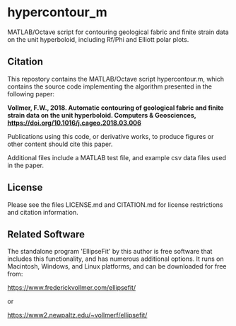 # hypercontour_m
MATLAB/Octave script for contouring geological fabric and finite strain data on the unit hyperboloid, including Rf/Phi and Elliott polar plots.

## Citation

This repostory contains the MATLAB/Octave script hypercontour.m, which contains the
source code implementing the algorithm presented in the following paper:

__Vollmer, F.W., 2018. Automatic contouring of geological fabric and finite 
strain data on the unit hyperboloid. Computers & Geosciences, 
https://doi.org/10.1016/j.cageo.2018.03.006__

Publications using this code, or derivative works, to produce figures or other 
content should cite this paper. 

Additional files include a MATLAB test file, and example csv data files used in 
the paper.

## License

Please see the files LICENSE.md and CITATION.md for license restrictions and 
citation information.

## Related Software

The standalone program 'EllipseFit' by this author is free software that includes this functionality, and has numerous additional options. It runs on Macintosh, Windows, and Linux platforms, and can be downloaded for free from:

https://www.frederickvollmer.com/ellipsefit/

or

https://www2.newpaltz.edu/~vollmerf/ellipsefit/
